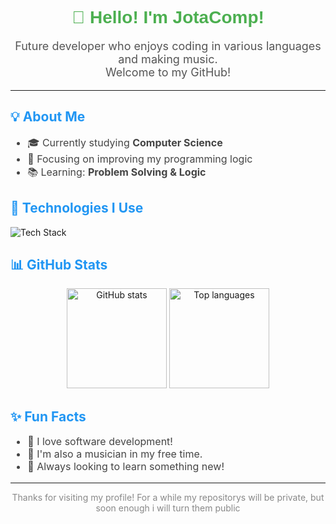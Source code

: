 <!-- README.md para o perfil do GitHub -->

<h1 align="center" style="font-family:Arial, sans-serif; color:#4CAF50;">
  👋 Hello! I'm <strong>JotaComp</strong>!
</h1>

<p align="center" style="font-size: 18px; color: #555;">
  Future developer who enjoys coding in various languages and making music.<br>
  Welcome to my GitHub!
</p>

<hr>

<h2 style="color:#2196F3;">💡 About Me</h2>

<ul style="color:#444; font-size:16px;">
  <li>🎓 Currently studying <strong>Computer Science</strong></li>
  <li>💼 Focusing on improving my programming logic</li>
  <li>📚 Learning: <strong>Problem Solving & Logic</strong></li>
</ul>

<h2 style="color:#2196F3;">🧰 Technologies I Use</h2>

<p>
  <img src="https://skillicons.dev/icons?i=c,cpp,python,git,github" alt="Tech Stack"/>
</p>

<h2 style="color:#2196F3;">📊 GitHub Stats</h2>

<p align="center">
  <img src="https://github-readme-stats.vercel.app/api?username=JotaComp1&show_icons=true&theme=radical" alt="GitHub stats" height="160">
  <img src="https://github-readme-stats.vercel.app/api/top-langs/?username=JotaComp1&layout=compact&theme=radical" alt="Top languages" height="160">
</p>

<h2 style="color:#2196F3;">✨ Fun Facts</h2>

<ul style="color:#444; font-size:16px;">
  <li>🧠 I love software development!</li>
  <li>🎵 I'm also a musician in my free time.</li>
  <li>🚀 Always looking to learn something new!</li>
</ul>

---

<p align="center" style="color:#888;">
  Thanks for visiting my profile!
  For a while my repositorys will be private, but soon enough i will turn them public
</p>

